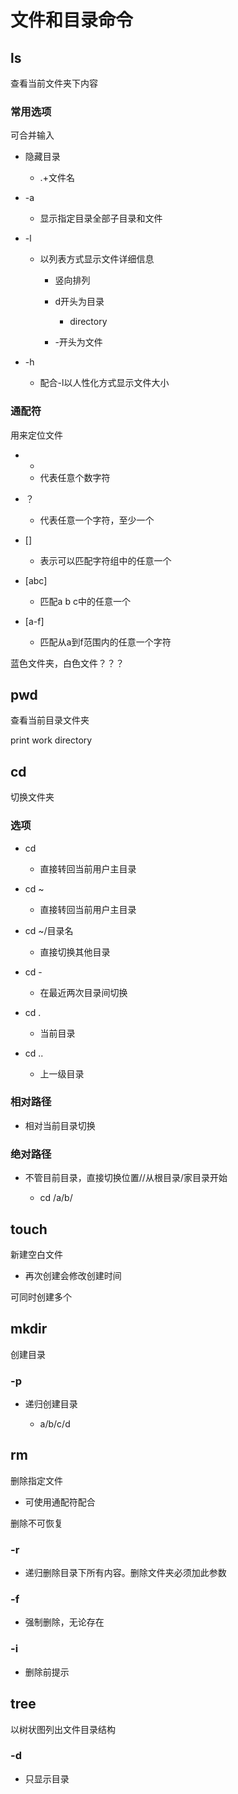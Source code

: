 # 文件和目录命令

## ls

查看当前文件夹下内容

### 常用选项

可合并输入

- 隐藏目录

	- .+文件名

- -a

	- 显示指定目录全部子目录和文件

- -l

	- 以列表方式显示文件详细信息

		- 竖向排列
		- d开头为目录

			- directory

		- -开头为文件

- -h

	- 配合-l以人性化方式显示文件大小

### 通配符

用来定位文件

- *

	- 代表任意个数字符

- ？

	- 代表任意一个字符，至少一个

- []

	- 表示可以匹配字符组中的任意一个

- [abc]

	- 匹配a b c中的任意一个

- [a-f]

	- 匹配从a到f范围内的任意一个字符

蓝色文件夹，白色文件？？？



## pwd

查看当前目录文件夹

print work directory

## cd

切换文件夹

### 选项

- cd

	- 直接转回当前用户主目录

- cd ~

	- 直接转回当前用户主目录

- cd ~/目录名

	- 直接切换其他目录

- cd -

	- 在最近两次目录间切换

- cd .

	- 当前目录

- cd ..

	- 上一级目录

### 相对路径

- 相对当前目录切换

### 绝对路径

- 不管目前目录，直接切换位置//从根目录/家目录开始

	- cd /a/b/

## touch

新建空白文件

- 再次创建会修改创建时间

可同时创建多个

## mkdir

创建目录

### -p

- 递归创建目录

	- a/b/c/d 

## rm

删除指定文件

- 可使用通配符配合

删除不可恢复

### -r

- 递归删除目录下所有内容。删除文件夹必须加此参数

### -f

- 强制删除，无论存在

### -i

- 删除前提示

## tree

以树状图列出文件目录结构

### -d

- 只显示目录

